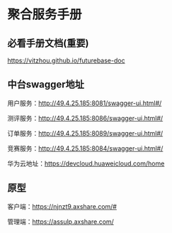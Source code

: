 # 聚合服务手册

## 必看手册文档(重要)
  https://vitzhou.github.io/futurebase-doc

## 中台swagger地址
用户服务：http://49.4.25.185:8081/swagger-ui.html#/

测评服务：http://49.4.25.185:8086/swagger-ui.html#/

订单服务：http://49.4.25.185:8089/swagger-ui.html#/

竞赛服务：http://49.4.25.185:8084/swagger-ui.html#/


华为云地址：https://devcloud.huaweicloud.com/home

## 原型

客户端：https://njnzt9.axshare.com/#

管理端：https://assulp.axshare.com/
